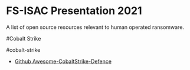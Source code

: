 # FS-ISAC Presentation 2021
A list of open source resources relevant to human operated ransomware.

#Cobalt Strike

#cobalt-strike
 - [Github Awesome-CobaltStrike-Defence](https://github.com/MichaelKoczwara/Awesome-CobaltStrike-Defence)
